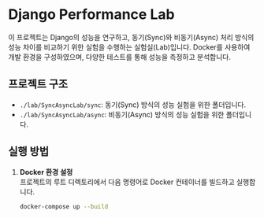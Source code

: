 # Django Performance Lab

이 프로젝트는 Django의 성능을 연구하고, 동기(Sync)와 비동기(Async) 처리 방식의 성능 차이를 비교하기 위한 실험을 수행하는 실험실(Lab)입니다. Docker를 사용하여 개발 환경을 구성하였으며, 다양한 테스트를 통해 성능을 측정하고 분석합니다.

## 프로젝트 구조

- `./lab/SyncAsyncLab/sync`: 동기(Sync) 방식의 성능 실험을 위한 폴더입니다.
- `./lab/SyncAsyncLab/async`: 비동기(Async) 방식의 성능 실험을 위한 폴더입니다.

## 실행 방법

1. **Docker 환경 설정**  
   프로젝트의 루트 디렉토리에서 다음 명령어로 Docker 컨테이너를 빌드하고 실행합니다.

   ```bash
   docker-compose up --build
